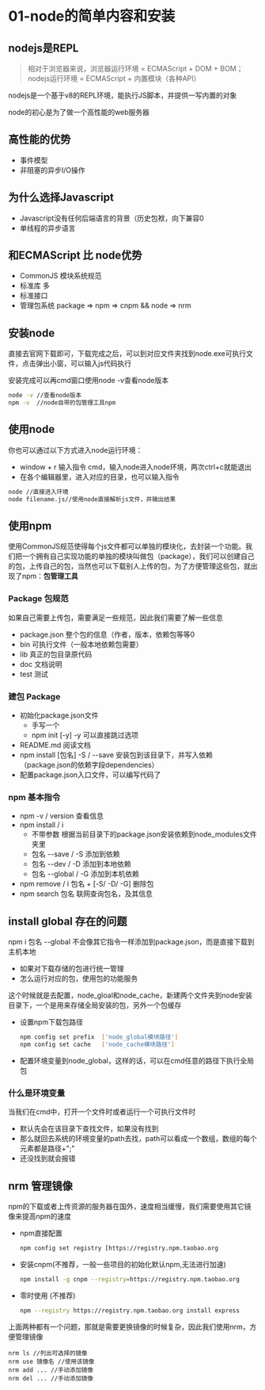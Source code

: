 # 01-node的简单内容和安装

## nodejs是REPL
> 相对于浏览器来说，浏览器运行环境 = ECMAScript + DOM + BOM；nodejs运行环境 = ECMAScript + 内置模块（各种API）

nodejs是一个基于v8的REPL环境，能执行JS脚本，并提供一写内置的对象

node的初心是为了做一个高性能的web服务器

## 高性能的优势
- 事件模型
- 非阻塞的异步I/O操作

## 为什么选择Javascript
- Javascript没有任何后端语言的背景（历史包袱，向下兼容0
- 单线程的异步语言

## 和ECMAScript 比 node优势
- CommonJS 模块系统规范
- 标准库 多
- 标准接口
- 管理包系统 package => npm => cnpm && node => nrm

## 安装node
直接去官网下载即可，下载完成之后，可以到对应文件夹找到node.exe可执行文件，点击弹出小窗，可以输入js代码执行

安装完成可以再cmd窗口使用node -v查看node版本
```bash
node -v //查看node版本
npm -v  //node自带的包管理工具npm
```

## 使用node
你也可以通过以下方式进入node运行环境：
- window + r 输入指令 cmd，输入node进入node环境，两次ctrl+c就能退出
- 在各个编辑器里，进入对应的目录，也可以输入指令

```bash
node //直接进入环境
node filename.js//使用node直接解析js文件，并输出结果
```

## 使用npm
使用CommonJS规范使得每个js文件都可以单独的模块化，去封装一个功能。我们把一个拥有自己实现功能的单独的模块叫做包（package），我们可以创建自己的包，上传自己的包，当然也可以下载别人上传的包，为了方便管理这些包，就出现了npm：**包管理工具**

### Package 包规范
如果自己需要上传包，需要满足一些规范，因此我们需要了解一些信息
- package.json 整个包的信息（作者，版本，依赖包等等0
- bin 可执行文件（一般本地依赖包需要）
- lib 真正的包目录原代码
- doc 文档说明
- test 测试

### 建包 Package
- 初始化package.json文件
    - 手写一个
    - npm init [-y] -y 可以直接跳过选项
- README.md 阅读文档
- npm install [包名] -S / --save 安装包到该目录下，并写入依赖（package.json的依赖字段dependencies）
- 配置package.json入口文件，可以编写代码了

### npm 基本指令
- npm -v / version 查看信息
- npm install / i
    - 不带参数 根据当前目录下的package.json安装依赖到node_modules文件夹里
    - 包名 --save / -S 添加到依赖
    - 包名 --dev / -D 添加到本地依赖
    - 包名 --global / -G 添加到本机依赖
- npm remove / i 包名 + [-S/ -D/ -G] 删除包
- npm search 包名 联网查询包名，及其信息

## install global 存在的问题
npm i 包名 --global 不会像其它指令一样添加到package.json，而是直接下载到主机本地

- 如果对下载存储的包进行统一管理
- 怎么运行对应的包，使用包的功能服务

这个时候就是去配置，node_gloal和node_cache，新建两个文件夹到node安装目录下，一个是用来存储全局安装的包，另外一个包缓存
- 设置npm下载包路径
    ```bash
    npm config set prefix  ['node_global模块路径']
    npm config set cache   ['node_cache模块路径']
    ```
- 配置环境变量到node_global，这样的话，可以在cmd任意的路径下执行全局包

### 什么是环境变量
当我们在cmd中，打开一个文件时或者运行一个可执行文件时
- 默认先会在该目录下查找文件，如果没有找到
- 那么就回去系统的环境变量的path去找，path可以看成一个数组，数组的每个元素都是路径+";"
- 还没找到就会报错

## nrm 管理镜像
npm的下载或者上传资源的服务器在国外，速度相当缓慢，我们需要使用其它镜像来提高npm的速度

- npm直接配置
    ```bash
    npm config set registry [https://registry.npm.taobao.org
    ```

- 安装cnpm(不推荐，一般一些项目的初始化默认npm,无法进行加速)
    ```bash
    npm install -g cnpm --registry=https://registry.npm.taobao.org
    ```

- 零时使用 (不推荐)
    ```bash
    npm --registry https://registry.npm.taobao.org install express
    ```
上面两种都有一个问题，那就是需要更换镜像的时候复杂，因此我们使用nrm，方便管理镜像
```bush
nrm ls //列出可选择的镜像
nrm use 镜像名 //使用该镜像
nrm add ... //手动添加镜像
nrm del ... //手动添加镜像
```
